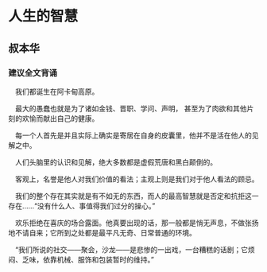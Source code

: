 # 人生的智慧

## 叔本华

### 建议全文背诵

&#8195;我们都诞生在阿卡甸高原。

&#8195;最大的愚蠢也就是为了诸如金钱、晋职、学问、声明，
甚至为了肉欲和其他片刻的欢愉而献出自己的健康。

&#8195;每一个人首先是并且实际上确实是寄居在自身的皮囊里，他并不是活在他人的见解之中。

&#8195;人们头脑里的认识和见解，绝大多数都是虚假荒唐和黑白颠倒的。

&#8195;客观上，名誉是他人对我们价值的看法；主观上则是我们对于他人看法的顾忌。

&#8195;我们的整个存在其实就是有不如无的东西，而人的最高智慧就是否定和抗拒这一存在……“没有什么人、事值得我们过分的操心。”

&#8195;欢乐拒绝在喜庆的场合露面。他真要出现的话，那一般都是悄无声息，不做张扬地不请自来；它所到之处都是最平凡无奇、日常普通的环境。

&#8195;“我们所说的社交——聚会，沙龙——是悲惨的一出戏，一台糟糕的话剧；它烦闷、乏味，依靠机械、服饰和包装暂时的维持。”
